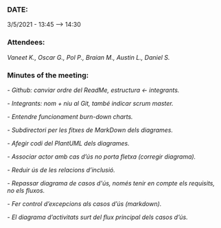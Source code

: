 ### DATE:
3/5/2021 - 13:45 --> 14:30
### Attendees:
_Vaneet K., Oscar G., Pol P., Braian M., Austin L., Daniel S._
### Minutes of the meeting:
_- Github: canviar ordre del ReadMe, estructura ← integrants._

_- Integrants: nom + niu al Git, també indicar scrum master._

_- Entendre funcionament burn-down charts._

_- Subdirectori per les fitxes de MarkDown dels diagrames._

_- Afegir codi del PlantUML dels diagrames._

_- Associar actor amb cas d’ús no porta fletxa (corregir diagrama)._

_- Reduir ús de les relacions d’inclusió._

_- Repassar diagrama de casos d'ús, només tenir en compte els requisits, no els fluxos._

_- Fer control d’excepcions als casos d’ús (markdown)._

_- El diagrama d’activitats surt del flux principal dels casos d’ús._
